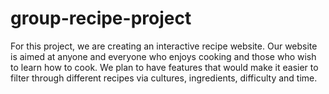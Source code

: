 # group-recipe-project
For this project, we are creating an interactive recipe website. Our website is aimed at anyone and everyone who enjoys cooking and those who wish to learn how to cook. We plan to have features that would make it easier to filter through different recipes via cultures, ingredients, difficulty and time.
